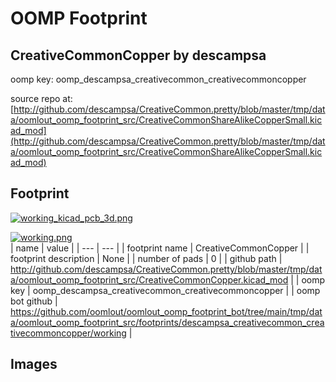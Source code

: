# OOMP Footprint  
## CreativeCommonCopper  by descampsa  
  
oomp key: oomp_descampsa_creativecommon_creativecommoncopper  
  
source repo at: [http://github.com/descampsa/CreativeCommon.pretty/blob/master/tmp/data/oomlout_oomp_footprint_src/CreativeCommonShareAlikeCopperSmall.kicad_mod](http://github.com/descampsa/CreativeCommon.pretty/blob/master/tmp/data/oomlout_oomp_footprint_src/CreativeCommonShareAlikeCopperSmall.kicad_mod)  
## Footprint  
  
[![working_kicad_pcb_3d.png](working_kicad_pcb_3d_600.png)](working_kicad_pcb_3d.png)  
  
[![working.png](working_600.png)](working.png)  
| name | value | 
| --- | --- | 
| footprint name | CreativeCommonCopper | 
| footprint description | None | 
| number of pads | 0 | 
| github path | http://github.com/descampsa/CreativeCommon.pretty/blob/master/tmp/data/oomlout_oomp_footprint_src/CreativeCommonCopper.kicad_mod | 
| oomp key | oomp_descampsa_creativecommon_creativecommoncopper | 
| oomp bot github | https://github.com/oomlout/oomlout_oomp_footprint_bot/tree/main/tmp/data/oomlout_oomp_footprint_src/footprints/descampsa_creativecommon_creativecommoncopper/working | 
## Images  
